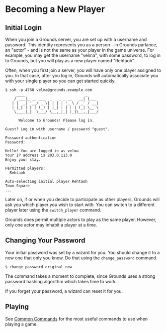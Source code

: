 # Becoming a New Player

## Initial Login

When you join a Grounds server, you are set up with a username and password. This identity represents you as a person - in Grounds parlance, an "actor" - and is not the same as your player in the game universe. For example, you may get the username "velma", with some password, to log in to Grounds, but you will play as a new player named "Rehtaoh".

Often, when you first join a server, you will have only one player assigned to you. In that case, after you log in, Grounds will automatically associate you with your single player so you can get started quickly.

```
$ ssh -p 4768 velma@grounds.example.com
     ____                           _
    / ___|_ __ ___  _   _ _ __   __| |___
   | |  _| '__/ _ \| | | | '_ \ / _` / __|
   | |_| | | | (_) | |_| | | | | (_| \__ \
    \____|_|  \___/ \__,_|_| |_|\__,_|___/

      Welcome to Grounds! Please log in.

Guest? Log in with username / password "guest".

Password authentication
Password:

Hello! You are logged in as velma
Your IP address is 203.0.113.0
Enjoy your stay.

Permitted players:
  Rehtaoh

Auto-selecting initial player Rehtaoh
Town Square
...
```

Later on, if or when you decide to participate as other players, Grounds will ask you which player you wish to start with. You can switch to a different player later using the `switch_player` command.

Grounds does permit multiple actors to play as the same player. However, only one actor may inhabit a player at a time.

## Changing Your Password

Your initial password was set by a wizard for you. You should change it to a new one that only you know. Do that using the `change_password` command.

```
$ change_password original new
```

The command takes a moment to complete, since Grounds uses a strong password hashing algorithm which takes time to work.

If you forget your password, a wizard can reset it for you.

## Playing

See [Common Commands](common_commands.md) for the most useful commands to use when playing a game.
